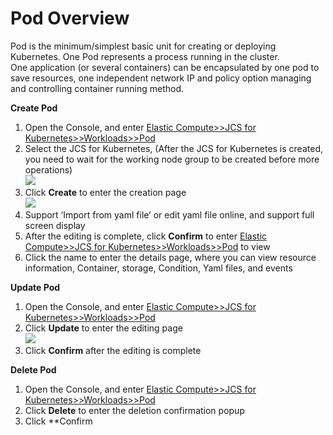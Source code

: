 # Pod Overview  
Pod is the minimum/simplest basic unit for creating or deploying Kubernetes. One Pod represents a process running in the cluster.    
One application (or several containers) can be encapsulated by one pod to save resources, one independent network IP and policy option managing and controlling container running method. 

**Create Pod**  
1. Open the Console, and enter [Elastic Compute>>JCS for Kubernetes>>Workloads>>Pod](https://cns-console.jdcloud.com/host/kubernetespod/list)  
2. Select the JCS for Kubernetes, (After the JCS for Kubernetes is created, you need to wait for the working node group to be created before more operations)  
![](https://github.com/jdcloudcom/cn/blob/edit/image/Elastic-Compute/JCS-for-Kubernetes/Deployment选择集群.png)  
3. Click **Create** to enter the creation page  
![](https://github.com/jdcloudcom/cn/blob/edit/image/Elastic-Compute/JCS-for-Kubernetes/创建Deployment.png)    
4. Support ‘Import from yaml file’ or edit yaml file online, and support full screen display  
5. After the editing is complete, click **Confirm** to enter [Elastic Compute>>JCS for Kubernetes>>Workloads>>Pod](https://cns-console.jdcloud.com/host/kubernetespod/list) to view  
6. Click the name to enter the details page, where you can view resource information, Container, storage, Condition, Yaml files, and events  

**Update Pod**  
1. Open the Console, and enter [Elastic Compute>>JCS for Kubernetes>>Workloads>>Pod](https://cns-console.jdcloud.com/host/kubernetespod/list)  
2. Click **Update** to enter the editing page  
![](https://github.com/jdcloudcom/cn/blob/edit/image/Elastic-Compute/JCS-for-Kubernetes/更新Pod.png)  
3. Click **Confirm** after the editing is complete  

**Delete Pod**  
1. Open the Console, and enter [Elastic Compute>>JCS for Kubernetes>>Workloads>>Pod](https://cns-console.jdcloud.com/host/kubernetespod/list)    
2. Click **Delete** to enter the deletion confirmation popup  
3. Click **Confirm  
